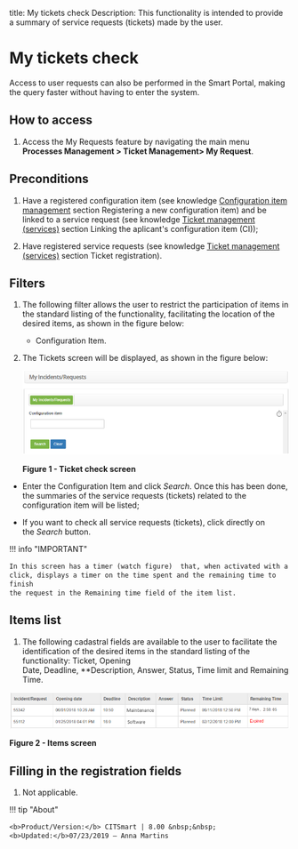 title: My tickets check
Description: This functionality is intended to provide a summary of service
requests (tickets) made by the user.

# My tickets check

Access to user requests can also be performed in the Smart Portal, making the
query faster without having to enter the system.

How to access
-------------

1.  Access the My Requests feature by navigating the main menu **Processes
    Management > Ticket Management> My Request**.

Preconditions
-------------

1.  Have a registered configuration item (see knowledge [Configuration item
    management][1] section Registering a new configuration item) and be linked to a service request
    (see knowledge [Ticket management (services)][2] section Linking the aplicant's configuration item (CI));

2.  Have registered service requests (see knowledge [Ticket management (services)][3] section Ticket registration).

Filters
-------

1.  The following filter allows the user to restrict the participation of items
    in the standard listing of the functionality, facilitating the location of
    the desired items, as shown in the figure below:

    -   Configuration Item.

2.  The Tickets screen will be displayed, as shown in the figure below:

    ![Criar conta](images/verify-ticket-1.png)

    **Figure 1 - Ticket check screen**

-   Enter the Configuration Item and click *Search*. Once this has been done,
    the summaries of the service requests (tickets) related to the configuration
    item will be listed;

-   If you want to check all service requests (tickets), click directly on
    the *Search* button.

!!! info "IMPORTANT"

    In this screen has a timer (watch figure)  that, when activated with a
    click, displays a timer on the time spent and the remaining time to finish
    the request in the Remaining time field of the item list.

Items list
----------

1.  The following cadastral fields are available to the user to facilitate the
    identification of the desired items in the standard listing of the
    functionality: Ticket, Opening Date, Deadline, **Description, Answer, Status, Time
    limit and Remaining Time.

![Criar conta](images/verify-ticket-3.png)

**Figure 2 - Items screen**

Filling in the registration fields
----------------------------------

1.  Not applicable.


[1]:/en-us/citsmart-platform-7/processes/configuration/IC-management.html
[2]:/en-us/citsmart-platform-7/processes/tickets/ticket-management.html
[3]:/en-us/citsmart-platform-7/processes/tickets/ticket-management.html



!!! tip "About"

    <b>Product/Version:</b> CITSmart | 8.00 &nbsp;&nbsp;
    <b>Updated:</b>07/23/2019 – Anna Martins
